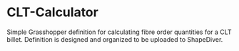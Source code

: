 # CLT-Calculator
Simple Grasshopper definition for calculating fibre order quantities for a CLT billet. Definition is designed and organized to be uploaded to ShapeDiver.
